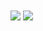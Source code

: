 

<!--
**jkevorkian/jkevorkian** is a ✨ _special_ ✨ repository because its `README.md` (this file) appears on your GitHub profile.

Here are some ideas to get you started:

- 🔭 I’m currently working on ...
- 🌱 I’m currently learning ...
- 👯 I’m looking to collaborate on ...
- 🤔 I’m looking for help with ...
- 💬 Ask me about ...
- 📫 How to reach me: ...
- 😄 Pronouns: ...
- ⚡ Fun fact: ...
-->

<img align="center" src="https://github-readme-stats.vercel.app/api?username=jkevorkian&langs_count=10&layout=compact&theme=dark&hide_border=true&count_private=true" />
<img align="center" src="https://github-readme-stats.vercel.app/api/top-langs/?username=jkevorkian&langs_count=10&layout=compact&theme=dark&hide_border=true" /></a>

